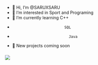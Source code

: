 - 👋 Hi, I’m @SARUXSARU
- 👀 I’m interested in Sport and Programing
- 🌱 I’m currently learning C++
-                             SQL
-                               Java
- 💨 New projects coming soon


### <img src="https://github-readme-stats.vercel.app/api/pin/?username=TrueJacobG&repo=io-project"/>
